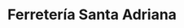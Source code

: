 ---
title: "Ferretería Santa Adriana"
url: /guayaquil/ferreteria-santa-adriana/
shop: Eisenwaren
---